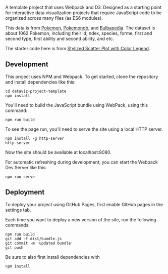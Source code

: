 A template project that uses Webpack and D3. Designed as a starting point for interactive data visualization projects that require JavaScript code to be organized across many files (as ES6 modules).

This data is from [Pokemon](https://www.pokemon.com/us/pokedex/), [Pokemondb](https://pokemondb.net/pokedex/all), and [Bulbapedia](https://bulbapedia.bulbagarden.net/wiki/List_of_Pok%C3%A9mon_by_National_Pok%C3%A9dex_number). The dataset is about 1062 Pokemon, including their id, ndex, species, forme, first and second type, first ability and second ability, and etc.

The starter code here is from [Stylized Scatter Plot with Color Legend](https://bl.ocks.org/curran/ecb09f2605c7fbbadf0eeb75da5f0a6b).

## Development

This project uses NPM and Webpack. To get started, clone the repository and install dependencies like this:

```
cd dataviz-project-template
npm install
```

You'll need to build the JavaScript bundle using WebPack, using this command:

```
npm run build
```

To see the page run, you'll need to serve the site using a local HTTP server.

```
npm install -g http-server
http-server
```

Now the site should be available at localhost:8080.

For automatic refreshing during development, you can start the Webpack Dev Server like this:

```
npm run serve
```

## Deployment

To deploy your project using GitHub Pages, first enable GitHub pages in the settings tab.

Each time you want to deploy a new version of the site, run the following commands:

```
npm run build
git add -f dist/bundle.js
git commit -m 'updated bundle'
git push
```

Be sure to also first install dependencies with

```
npm install
```
